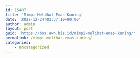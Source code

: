 ```yaml
---
id: 15487
title: 'Mimpi Melihat Emas Kuning'
date: '2022-12-24T03:37:10+00:00'
author: admin
layout: post
guid: 'https://bos.awn.biz.id/mimpi-melihat-emas-kuning/'
permalink: /mimpi-melihat-emas-kuning/
categories:
    - Uncategorized
---
```


